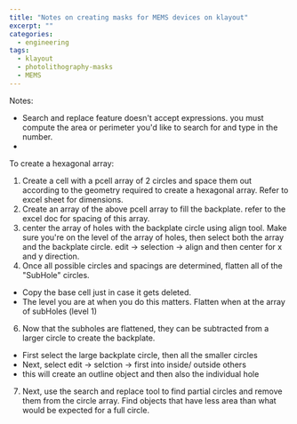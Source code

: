 ```yaml
---
title: "Notes on creating masks for MEMS devices on klayout"
excerpt: ""
categories:
  - engineering
tags:
  - klayout
  - photolithography-masks
  - MEMS
---
```


Notes:
- Search and replace feature doesn't accept expressions. you must compute the area or perimeter you'd like to search for and type in the number.
-

To create a hexagonal array:
1. Create a cell with a pcell array of 2 circles and space them out according to the geometry required to create a hexagonal array. Refer to excel sheet for dimensions.
2. Create an array of the above pcell array to fill the backplate. refer to the excel doc for spacing of this array.
4. center the array of holes with the backplate circle using align tool. Make sure you're on the level of the array of holes, then select both the array and the backplate circle.
edit -> selection -> align and then center for x and y direction.
5. Once all possible circles and spacings are determined, flatten all of the "SubHole" circles.
 - Copy the base cell just in case it gets deleted.
 - The level you are at when you do this matters. Flatten when at the array of subHoles (level 1)
6. Now that the subholes are flattened, they can be subtracted from a larger circle to create the backplate.
 - First select the large backplate circle, then all the smaller circles
 - Next, select edit -> selction -> first into inside/ outside others
 - this will create an outline object and then also the individual hole
7. Next, use the search and replace tool to find partial circles and remove them from the circle array. Find objects that have less area than what would be expected for a full circle.
